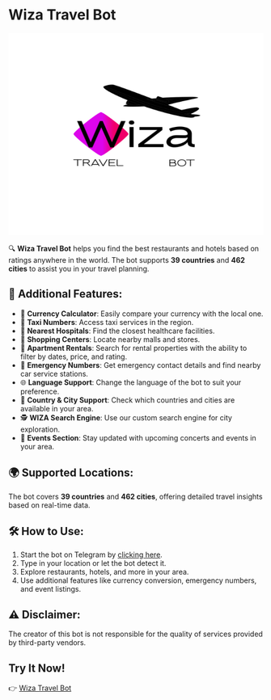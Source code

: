 
# Wiza Travel Bot

<img src="logo_wiza.jpg" alt="Sample Image" width="800" height = "400"/>


🔍 **Wiza Travel Bot** helps you find the best restaurants and hotels based on ratings anywhere in the world. The bot supports **39 countries** and **462 cities** to assist you in your travel planning.

## 🤞 Additional Features:

- 💱 **Currency Calculator**: Easily compare your currency with the local one.
- 🚕 **Taxi Numbers**: Access taxi services in the region.
- 🏥 **Nearest Hospitals**: Find the closest healthcare facilities.
- 🛒 **Shopping Centers**: Locate nearby malls and stores.
- 🏡 **Apartment Rentals**: Search for rental properties with the ability to filter by dates, price, and rating.
- 🚨 **Emergency Numbers**: Get emergency contact details and find nearby car service stations.
- 🌐 **Language Support**: Change the language of the bot to suit your preference.
- 📍 **Country & City Support**: Check which countries and cities are available in your area.
- 🕵️ **WIZA Search Engine**: Use our custom search engine for city exploration.
- 🎤 **Events Section**: Stay updated with upcoming concerts and events in your area.

## 🌍 Supported Locations:
The bot covers **39 countries** and **462 cities**, offering detailed travel insights based on real-time data.

## 🛠️ How to Use:

1. Start the bot on Telegram by [clicking here](https://t.me/wiza_travo_bot).
2. Type in your location or let the bot detect it.
3. Explore restaurants, hotels, and more in your area.
4. Use additional features like currency conversion, emergency numbers, and event listings.

## ⚠️ Disclaimer:
The creator of this bot is not responsible for the quality of services provided by third-party vendors.

## Try It Now!

👉 [Wiza Travel Bot](https://t.me/wiza_travo_bot)

